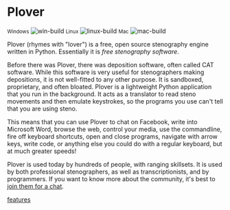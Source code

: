# Plover
<small>Windows</small> ![win-build](https://camo.githubusercontent.com/9fc8a1e10809c207675db6e90eff062545bae6a9ebfce04b9425aca72fa03002/68747470733a2f2f63692e6170707665796f722e636f6d2f6170692f70726f6a656374732f7374617475732f396564726e6a70756b726167313768373f7376673d74727565 ':size=WIDTHxHEIGHT')
<small>Linux</small> ![linux-build](https://camo.githubusercontent.com/ad561d38ddb96fd70bbcbae08ab3c6af921d5ed3f0a595738c7fc874903d8023/68747470733a2f2f7472617669732d63692e6f72672f6f70656e7374656e6f70726f6a6563742f706c6f7665722e7376673f6272616e63683d6d6173746572 ':size=WIDTHxHEIGHT')
<small>Mac</small> ![mac-build](https://camo.githubusercontent.com/af16dd4cf816c3d9637730b78209a2b4747eaab0438eb541cf977397653b9442/68747470733a2f2f636972636c6563692e636f6d2f67682f6f70656e7374656e6f70726f6a6563742f706c6f7665722e7376673f267374796c653d736869656c64 ':size=WIDTHxHEIGHT')

Plover (rhymes with "lover") is a free, open source stenography engine written in Python. Essentially it is _free stenography software_.

Before there was Plover, there was deposition software, often called CAT software. While this software is very useful for stenographers making depositions, it is not well-fitted to any other purpose. It is sandboxed, proprietary, and often bloated. Plover is a lightweight Python application that you run in the background. It acts as a translator to read steno movements and then emulate keystrokes, so the programs you use can't tell that you are using steno.

This means that you can use Plover to chat on Facebook, write into Microsoft Word, browse the web, control your media, use the commandline, fire off keyboard shortcuts, open and close programs, navigate with arrow keys, write code, or anything else you could do with a regular keyboard, but at much greater speeds!

Plover is used today by hundreds of people, with ranging skillsets. It is used by both professional stenographers, as well as transcriptionists, and by programmers. If you want to know more about the community, it's best to [join them for a chat](https://discord.gg/0lQde43a6dGmAMp2).

[features](/features.md ':include')
